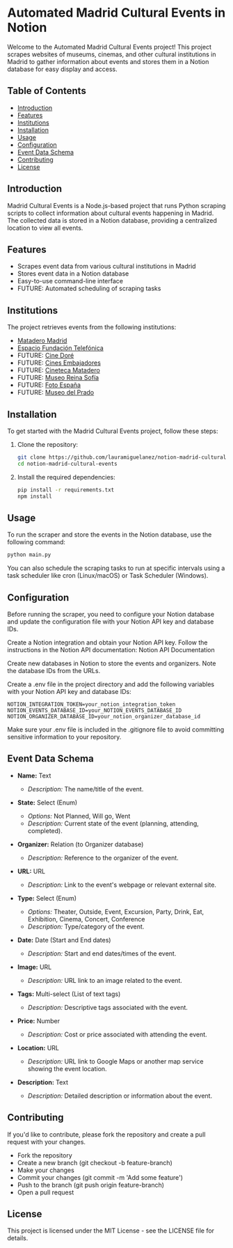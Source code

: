 # Automated Madrid Cultural Events in Notion

Welcome to the Automated Madrid Cultural Events project! This project scrapes websites of museums, cinemas, and other cultural institutions in Madrid to gather information about events and stores them in a Notion database for easy display and access.

## Table of Contents

- [Introduction](#introduction)
- [Features](#features)
- [Institutions](#institutions)
- [Installation](#installation)
- [Usage](#usage)
- [Configuration](#configuration)
- [Event Data Schema](#event-data-schema)
- [Contributing](#contributing)
- [License](#license)

## Introduction

Madrid Cultural Events is a Node.js-based project that runs Python scraping scripts to collect information about cultural events happening in Madrid. The collected data is stored in a Notion database, providing a centralized location to view all events.

## Features

- Scrapes event data from various cultural institutions in Madrid
- Stores event data in a Notion database
- Easy-to-use command-line interface
- FUTURE: Automated scheduling of scraping tasks

## Institutions

The project retrieves events from the following institutions:

- [Matadero Madrid](https://www.mataderomadrid.org)
- [Espacio Fundación Telefónica](https://espacio.fundaciontelefonica.com)
- FUTURE: [Cine Doré](https://www.culturaydeporte.gob.es/cultura/areas/cine/mc/cine-dore/sala-1.html)
- FUTURE: [Cines Embajadores](https://cinesembajadores.com)
- FUTURE: [Cineteca Matadero](https://www.cinetecamadrid.com)
- FUTURE: [Museo Reina Sofía](https://www.museoreinasofia.es)
- FUTURE: [Foto España](https://www.phe.es)
- FUTURE: [Museo del Prado](https://www.museodelprado.es)

## Installation

To get started with the Madrid Cultural Events project, follow these steps:

1. Clone the repository:

   ```bash
   git clone https://github.com/lauramiguelanez/notion-madrid-cultural-events.git
   cd notion-madrid-cultural-events
   ```

2. Install the required dependencies:

   ```bash
   pip install -r requirements.txt
   npm install
   ```

## Usage

To run the scraper and store the events in the Notion database, use the following command:

```bash
python main.py
```

You can also schedule the scraping tasks to run at specific intervals using a task scheduler like cron (Linux/macOS) or Task Scheduler (Windows).

## Configuration

Before running the scraper, you need to configure your Notion database and update the configuration file with your Notion API key and database IDs.

Create a Notion integration and obtain your Notion API key. Follow the instructions in the Notion API documentation: Notion API Documentation

Create new databases in Notion to store the events and organizers. Note the database IDs from the URLs.

Create a .env file in the project directory and add the following variables with your Notion API key and database IDs:

```
NOTION_INTEGRATION_TOKEN=your_notion_integration_token
NOTION_EVENTS_DATABASE_ID=your_NOTION_EVENTS_DATABASE_ID
NOTION_ORGANIZER_DATABASE_ID=your_notion_organizer_database_id
```

Make sure your .env file is included in the .gitignore file to avoid committing sensitive information to your repository.

## Event Data Schema

- **Name:** Text

  - _Description:_ The name/title of the event.

- **State:** Select (Enum)

  - _Options:_ Not Planned, Will go, Went
  - _Description:_ Current state of the event (planning, attending, completed).

- **Organizer:** Relation (to Organizer database)

  - _Description:_ Reference to the organizer of the event.

- **URL:** URL

  - _Description:_ Link to the event's webpage or relevant external site.

- **Type:** Select (Enum)

  - _Options:_ Theater, Outside, Event, Excursion, Party, Drink, Eat, Exhibition, Cinema, Concert, Conference
  - _Description:_ Type/category of the event.

- **Date:** Date (Start and End dates)

  - _Description:_ Start and end dates/times of the event.

- **Image:** URL

  - _Description:_ URL link to an image related to the event.

- **Tags:** Multi-select (List of text tags)

  - _Description:_ Descriptive tags associated with the event.

- **Price:** Number

  - _Description:_ Cost or price associated with attending the event.

- **Location:** URL

  - _Description:_ URL link to Google Maps or another map service showing the event location.

- **Description:** Text
  - _Description:_ Detailed description or information about the event.

## Contributing

If you'd like to contribute, please fork the repository and create a pull request with your changes.

- Fork the repository
- Create a new branch (git checkout -b feature-branch)
- Make your changes
- Commit your changes (git commit -m 'Add some feature')
- Push to the branch (git push origin feature-branch)
- Open a pull request

## License

This project is licensed under the MIT License - see the LICENSE file for details.
